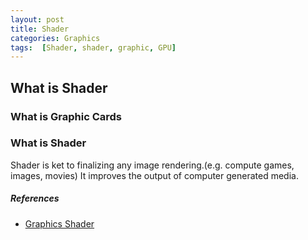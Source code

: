 ```yaml
---
layout: post
title: Shader
categories: Graphics
tags:  [Shader, shader, graphic, GPU]
---
```


## What is Shader
### What is Graphic Cards
### What is Shader
Shader is ket to finalizing any image rendering.(e.g. compute games, images, movies)
It improves the output of computer generated media.
##### References
- [Graphics Shader](https://www.cs.vu.nl/~eliens/download/literatuur-shaders.pdf)